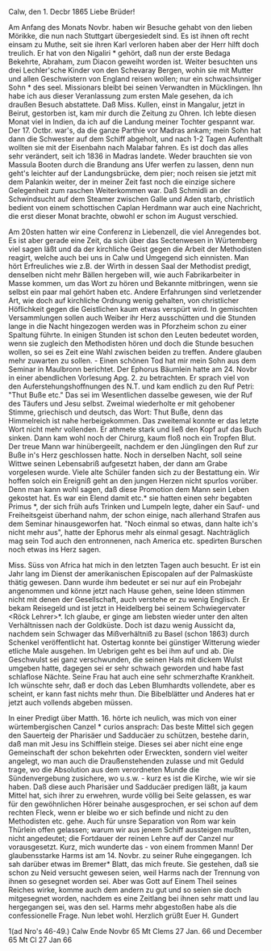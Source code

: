  Calw, den 1. Decbr 1865
Liebe Brüder!

Am Anfang des Monats Novbr. haben wir Besuche gehabt von den lieben Mörikke, die nun nach Stuttgart übergesiedelt sind. Es ist ihnen oft recht einsam zu Muthe, seit sie ihren Karl verloren haben aber der Herr hilft doch treulich. Er hat von den Nigaliri <Nilagiri>* gehört, daß nun der erste Bedaga Bekehrte, Abraham, zum Diacon geweiht worden ist. Weiter besuchten uns drei Lechler'sche Kinder von den Schevaray Bergen, wohin sie mit Mutter und allen Geschwistern von England reisen wollen; nur ein schwachsinniger Sohn <James>* des seel. Missionars bleibt bei seinen Verwandten in Mücklingen. Ihn habe ich aus dieser Veranlassung zum ersten Male gesehen, da ich draußen Besuch abstattete. Daß Miss. Kullen, einst in Mangalur, jetzt in Beirut, gestorben ist, kam mir durch die Zeitung zu Ohren. Ich lebte diesen Monat viel in Indien, da ich auf die Landung meiner Tochter gespannt war. Der 17. Octbr. war's, da die ganze Parthie vor Madras ankam; mein Sohn hat dann die Schwester auf dem Schiff abgeholt, und nach 1-2 Tagen Aufenthalt wollten sie mit der Eisenbahn nach Malabar fahren. Es ist doch das alles sehr verändert, seit ich 1836 in Madras landete. Weder brauchten sie von Massula Booten durch die Brandung ans Ufer werfen zu lassen, denn nun geht's leichter auf der Landungsbrücke, dem pier; noch reisen sie jetzt mit dem Palankin weiter, der in meiner Zeit fast noch die einzige sichere Gelegenheit zum raschen Weiterkommen war. Daß Schmidli an der Schwindsucht auf dem Steamer zwischen Galle und Aden starb, christlich bedient von einem schottischen Caplan Herdmann war auch eine Nachricht, die erst dieser Monat brachte, obwohl er schon im August verschied.

Am 20sten hatten wir eine Conferenz in Liebenzell, die viel Anregendes bot. Es ist aber gerade eine Zeit, da sich über das Sectenwesen in Würtemberg viel sagen läßt und da der kirchliche Geist gegen die Arbeit der Methodisten reagirt, welche auch bei uns in Calw und Umgegend sich einnisten. Man hört Erfreuliches wie z.B. der Wirth in dessen Saal der Methodist predigt, denselben nicht mehr Bällen hergeben will, wie auch Fabrikarbeiter in Masse kommen, um das Wort zu hören und Bekannte mitbringen, wenn sie selbst ein paar mal gehört haben etc. Andere Erfahrungen sind verletzender Art, wie doch auf kirchliche Ordnung wenig gehalten, von christlicher Höflichkeit gegen die Geistlichen kaum etwas verspürt wird. In gemischten Versammlungen sollen auch Weiber ihr Herz ausschütten und die Stunden lange in die Nacht hingezogen werden was in Pforzheim schon zu einer Spaltung führte. In einigen Stunden ist schon den Leuten bedeutet worden, wenn sie zugleich den Methodisten hören und doch die Stunde besuchen wollen, so sei es Zeit eine Wahl zwischen beiden zu treffen. Andere glauben mehr zuwarten zu sollen. - Einen schönen Tod hat mir mein Sohn aus dem Seminar in Maulbronn berichtet. Der Ephorus Bäumlein hatte am 24. Novbr in einer abendlichen Vorlesung Apg. 2. zu betrachten. Er sprach viel von den Auferstehungshoffnungen des N.T. und kam endlich zu den Ruf Petri: "Thut Buße etc." Das sei im Wesentlichen dasselbe gewesen, wie der Ruf des Täufers und Jesu selbst. Zweimal wiederholte er mit gehobener Stimme, griechisch und deutsch, das Wort: Thut Buße, denn das Himmelreich ist nahe herbeigekommen. Das zweitemal konnte er das letzte Wort nicht mehr vollenden. Er athmete stark und ließ den Kopf auf das Buch sinken. Dann kam wohl noch der Chirurg, kaum floß noch ein Tropfen Blut. Der treue Mann war hinübergeeilt, nachdem er den Jünglingen den Ruf zur Buße in's Herz geschlossen hatte. Noch in derselben Nacht, soll seine Wittwe seinen Lebensabriß aufgesetzt haben, der dann am Grabe vorgelesen wurde. Viele alte Schüler fanden sich zu der Bestattung ein. Wir hoffen solch ein Ereigniß geht an den jungen Herzen nicht spurlos vorüber. Denn man kann wohl sagen, daß diese Promotion dem Mann sein Leben gekostet hat. Es war ein Elend damit etc.* sie hatten einen sehr begabten Primus <Abele>*, der sich früh aufs Trinken und Lumpeln legte, daher ein Sauf- und Freiheitsgeist überhand nahm, der schon einige, nach allerhand Strafen aus dem Seminar hinausgeworfen hat. "Noch einmal so etwas, dann halte ich's nicht mehr aus", hatte der Ephorus mehr als einmal gesagt. Nachträglich mag sein Tod auch den entronnenen, nach America etc. spedirten Burschen noch etwas ins Herz sagen.

Miss. Süss von Africa hat mich in den letzten Tagen auch besucht. Er ist ein Jahr lang im Dienst der amerikanischen Episcopalen auf der Palmasküste thätig gewesen. Dann wurde ihm bedeutet er sei nur auf ein Probejahr angenommen und könne jetzt nach Hause gehen, seine Ideen stimmen nicht mit denen der Gesellschaft, auch verstehe er zu wenig Englisch. Er bekam Reisegeld und ist jetzt in Heidelberg bei seinem Schwiegervater <Röck Lehrer>*. Ich glaube, er ginge am liebsten wieder unter den alten Verhältnissen nach der Goldküste. Doch ist dazu wenig Aussicht da, nachdem sein Schwager das Mißverhältniß zu Basel (schon 1863) durch Schenkel veröffentlicht hat. 
Ostertag konnte bei günstiger Witterung wieder etliche Male ausgehen. Im Uebrigen geht es bei ihm auf und ab. Die Geschwulst sei ganz verschwunden, die seinen Hals mit dickem Wulst umgeben hatte, dagegen sei er sehr schwach geworden und habe fast schlaflose Nächte. Seine Frau hat auch eine sehr schmerzhafte Krankheit. Ich wünschte sehr, daß er doch das Leben Blumhardts vollendete, aber es scheint, er kann fast nichts mehr thun. Die Bibelblätter und Anderes hat er jetzt auch vollends abgeben müssen.

In einer Predigt über Matth. 16. hörte ich neulich, was mich von einer würtembergischen Canzel <Dekan Lechler>* curios ansprach: Das beste Mittel sich gegen den Sauerteig der Pharisäer und Sadducäer zu schützen, bestehe darin, daß man mit Jesu ins Schifflein steige. Dieses sei aber nicht eine enge Gemeinschaft der schon bekehrten oder Erweckten, sondern viel weiter angelegt, wo man auch die Draußenstehenden zulasse und mit Geduld trage, wo die Absolution aus dem verordneten Munde die Sündenvergebung zusichere, wo u.s.w. - kurz es ist die Kirche, wie wir sie haben. Daß diese auch Pharisäer und Sadducäer predigen läßt, ja kaum Mittel hat, sich ihrer zu erwehren, wurde völlig bei Seite gelassen, es war für den gewöhnlichen Hörer beinahe ausgesprochen, er sei schon auf dem rechten Fleck, wenn er bleibe wo er sich befinde und nicht zu den Methodisten etc. gehe. Auch für unsre Separation von Rom war kein Thürlein offen gelassen; warum wir aus jenem Schiff aussteigen mußten, nicht angedeutet; die Fortdauer der reinen Lehre auf der Canzel nur vorausgesetzt. Kurz, mich wunderte das - von einem frommen Mann! 
Der glaubensstarke Harms ist am 14. Novbr. zu seiner Ruhe eingegangen. Ich sah darüber etwas im Bremer* Blatt, das mich freute. Sie gestehen, daß sie schon zu Neid versucht gewesen seien, weil Harms nach der Trennung von ihnen so gesegnet worden sei. Aber was Gott auf Einem Theil seines Reiches wirke, komme auch dem andern zu gut und so seien sie doch mitgesegnet worden, nachdem es eine Zeitlang bei ihnen sehr matt und lau hergegangen sei, was den sel. Harms mehr abgestoßen habe als die confessionelle Frage. 
 Nun lebet wohl.
 Herzlich grüßt Euer
 H. Gundert



1(ad Nro's 46-49.) Calw Ende Novbr 65
 Mt Clems 27 Jan. 66
 und December 65
 Mt Cl 27 Jan 66
